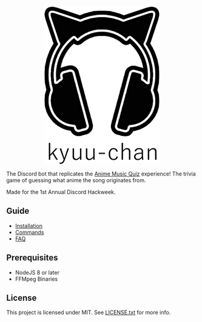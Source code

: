 <p align="center">
  <img src="./logo.png" alt="kyuu-chan logo"/>
</p>

The Discord bot that replicates the [Anime Music Quiz](https://animemusicquiz.com) experience! The trivia game of guessing what anime the song originates from.

Made for the 1st Annual Discord Hackweek.

## Guide
- [Installation](https://github.com/LeNitrous/discord-hackweek/wiki/Bot-Installation)
- [Commands](https://github.com/LeNitrous/discord-hackweek/wiki/Commands)
- [FAQ](https://github.com/LeNitrous/discord-hackweek/wiki/Frequently-Asked-Questions)

## Prerequisites
- NodeJS 8 or later
- FFMpeg Binaries

## License
This project is licensed under MIT. See [LICENSE.txt](https://github.com/LeNitrous/discord-hackweek/blob/master/LICENSE.txt) for more info.
